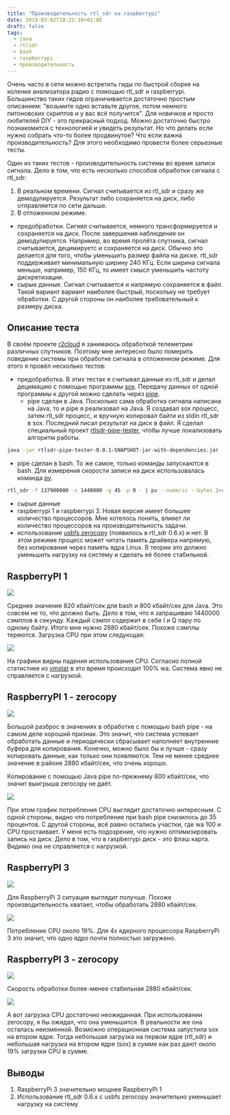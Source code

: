 ```yaml
---
title: "Производительность rtl_sdr на raspberrypi"
date: 2019-03-02T18:22:18+01:00
draft: false
tags:
  - java
  - rtlsdr
  - bash
  - raspberrypi
  - производительность
---
```

Очень часто в сети можно встретить гиды по быстрой сборке на коленке анализатора радио с помощью rtl_sdr и raspberrypi. Большинство таких гидов ограничивается достаточно простым описанием: "возьмите одно вставьте другое, потом немного питоновских скриптов и у вас всё получится". Для новичков и просто любителей DIY - это прекрасный подход. Можно достаточно быстро познакомится с технологией и увидеть результат. Но что делать если нужно собрать что-то более продвинутое? Что если важна производительность? Для этого необходимо провести более серьезные тесты.

Один из таких тестов - производительность системы во время записи сигнала. Дело в том, что есть несколько способов обработки сигнала с rtl_sdr:

1. В реальном времени. Сигнал считывается из rtl_sdr и сразу же демодулируется. Результат либо сохраняется на диск, либо отправляется по сети дальше. 
2. В отложенном режиме.
  
  * предобработки. Сигнял считывается, немного трансформируется и сохраняется на диск. После завершения наблюдения он демодулируется. Например, во время пролёта спутника, сигнал считывается, децимируетс и сохраняется на диск. Обычно это делается для того, чтобы уменьшить размер файла на диске. rtl_sdr поддерживает минимальную ширину 240 КГц. Если ширина сигнала меньше, например, 150 КГц, то имеет смысл уменьшить частоту дискретизации.
  * сырые данные. Сигнал считывается и напрямую сохраняется в файл. Такой вариант вариант наиболее быстрый, поскольку не требует обработки. С другой стороны он наиболее требовательный к размеру диска.
  
## Описание теста

В своём проекте [r2cloud](https://github.com/dernasherbrezon/r2cloud) я занимаюсь обработкой телеметрии различных спутников. Поэтому мне интересно было померить поведение системы при обработке сигнала в отложенном режиме. Для этого я провёл несколько тестов:

 * предобработка. В этих тестах я считывал данные из rtl_sdr и делал децимацию с помощью программы [sox](http://sox.sourceforge.net). Передачу данных от одной программы к другой можно сделать через [pipe](https://www.gnu.org/software/bash/manual/html_node/Pipelines.html).
   * pipe сделан в Java. Посколько сама обработка сигнала написана на Java, то и pipe я реализовал на Java. Я создавал sox процесс, затем rtl_sdr процесс, и вручную копировал байти из stdin rtl_sdr в sox. Последний писал результат на диск в файл. Я сделал специальный проект [rtlsdr-pipe-tester](https://github.com/dernasherbrezon/rtlsdr-pipe-tester), чтобы лучше локализовать алгоритм работы.
   
```bash
java -jar rtlsdr-pipe-tester-0.0.1-SNAPSHOT-jar-with-dependencies.jar
```
   
   * pipe сделан в bash. То же самое, только команды запускаются в bash. Для измерения скорости записи на диск использовалась команда [pv](https://linux.die.net/man/1/pv).
   
```bash
rtl_sdr -f 137900000 -s 1440000 -g 45 -p 0 - | pv --numeric --bytes 2>raw.txt | sox --type raw --rate 1440000 --encoding unsigned-integer --bits 8 --channels 2 - /tmp/test.wav rate 150000
```

 * сырые данные
 * raspberrypi 1 и raspberrypi 3. Новая версия имеет большее количество процессоров. Мне хотелось понять, влияет ли количество процессоров на производительность задачи.
 * использование [usbfs zerocopy](https://git.kernel.org/pub/scm/linux/kernel/git/torvalds/linux.git/commit/?id=f7d34b445abc00e979b7cf36b9580ac3d1a47cd8) (появилось в rtl_sdr 0.6.x) и нет. В этом режиме процесс может читать память драйвера напрямую, без копирования через память ядра Linux. В теории это должно уменьшить нагрузку на систему и сделать её более стабильной. 

## RaspberryPI 1

![](1.png)

Среднее значение 820 кбайт/сек для bash и 800 кбайт/сек для Java. Это совсем не то, что должно быть. Дело в том, что я запрашиваю 1440000 сэмплов в секунду. Каждый сэмпл содержит в себе I и Q пару по одному байту. Итого мне нужно 2880 кбайт/сек. Похоже сэмплы теряются. Загрузка CPU при этом следующая:

![](2.png)

На графики видны падения использования CPU. Согласно полной статистике из [vmstat](https://en.wikipedia.org/wiki/Vmstat) в это время происходит 100% wa. Система явно не справляется с нагрузкой.

## RaspberryPI 1 - zerocopy

![](3.png)

Большой разброс в значениях в обработке с помощью bash pipe - на самом деле хороший признак. Это значит, что система успевает обработать данные и периодически сбрасывает наполняет внутренние буфера для копирования. Конечно, можно было бы и лучше - сразу копировать данные, как только они появляются. Тем не менее среднее значение в районе 2880 кбайт/сек, что очень хорошо.

Копирование с помощью Java pipe по-прежнему 800 кбайт/сек, что значит выигрыша zerocopy не даёт.

![](4.png)

При этом график потребления CPU выглядит достаточно интересным. С одной стороны, видно что потребление при bash pipe снизилось до 35 процентов. С другой стороны, всё равно остались участки, где wa 100 и CPU простаивает. У меня есть подозрение, что нужно оптимизировать запись на диск. Дело в том, что в raspberrypi диск - это флэш карта. Видимо она не справляется с нагрузкой.

## RaspberryPI 3

![](5.png)

Для RaspberryPi 3 ситуация выглядит получше. Похоже производительность хватает, чтобы обработать 2880 кбайт/сек.

![](6.png)

Потребление CPU около 19%. Для 4х ядерного процессора RaspberryPi 3 это значит, что одно ядро почти полностью загружено.

## RaspberryPI 3 - zerocopy

![](7.png)

Скорость обработки более-менее стабильная 2880 кбайт/сек.

![](8.png)

А вот загрузка CPU достаточно неожиданная. При использовании zerocopy, я бы ожидал, что она уменьшится. В реальности же она осталась неизменной. Возможно операционная система запустила sox на втором ядре. Тогда небольшая загрузка на первом ядре (rtl_sdr) и небольшая нагрузка на втором ядре (sox) в сумме как раз дают около 19% загрузки CPU в сумме.

## Выводы

1. RaspberryPi 3 значительно мощнее RaspberryPi 1
2. Использование rtl_sdr 0.6.x c usbfs zerocopy значительно уменьшает нагрузку на систему